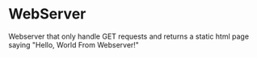 # WebServer
Webserver that only handle GET requests and returns a static html page saying "Hello, World From Webserver!"
